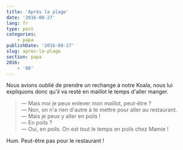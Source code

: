 ```yaml
---
title: 'Après la plage'
date: '2016-08-27'
lang: fr
type: post
categories:
    - papa
publishDate: '2016-08-27'
slug: apres-la-plage
section: papa
2016:
    - '08'
---
```


Nous avions oublié de prendre un rechange à notre Koala, nous lui expliquons donc qu'il va resté en maillot le temps d'aller manger.

<!--more-->

> — Mais moi je peux enlever mon maillot, peut-être ?  
> — Non, on n'a rien d'autre à te mettre pour aller au restaurant.  
> — Mais je peux y aller en poils !  
> — En poils ?  
> — Oui, en poils. On est tout le temps en poils chez Mamie !

Hum. Peut-être pas pour le restaurant !
